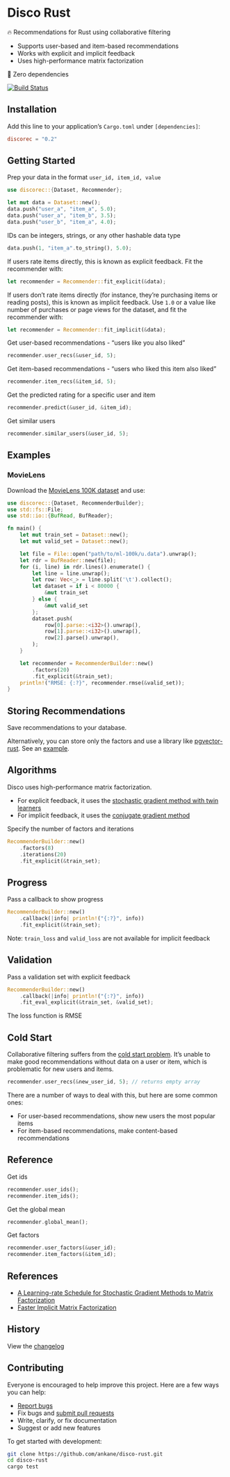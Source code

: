 # Disco Rust

🔥 Recommendations for Rust using collaborative filtering

- Supports user-based and item-based recommendations
- Works with explicit and implicit feedback
- Uses high-performance matrix factorization

🎉 Zero dependencies

[![Build Status](https://github.com/ankane/disco-rust/actions/workflows/build.yml/badge.svg)](https://github.com/ankane/disco-rust/actions)

## Installation

Add this line to your application’s `Cargo.toml` under `[dependencies]`:

```toml
discorec = "0.2"
```

## Getting Started

Prep your data in the format `user_id, item_id, value`

```rust
use discorec::{Dataset, Recommender};

let mut data = Dataset::new();
data.push("user_a", "item_a", 5.0);
data.push("user_a", "item_b", 3.5);
data.push("user_b", "item_a", 4.0);
```

IDs can be integers, strings, or any other hashable data type

```rust
data.push(1, "item_a".to_string(), 5.0);
```

If users rate items directly, this is known as explicit feedback. Fit the recommender with:

```rust
let recommender = Recommender::fit_explicit(&data);
```

If users don’t rate items directly (for instance, they’re purchasing items or reading posts), this is known as implicit feedback. Use `1.0` or a value like number of purchases or page views for the dataset, and fit the recommender with:

```rust
let recommender = Recommender::fit_implicit(&data);
```

Get user-based recommendations - “users like you also liked”

```rust
recommender.user_recs(&user_id, 5);
```

Get item-based recommendations - “users who liked this item also liked”

```rust
recommender.item_recs(&item_id, 5);
```

Get the predicted rating for a specific user and item

```rust
recommender.predict(&user_id, &item_id);
```

Get similar users

```rust
recommender.similar_users(&user_id, 5);
```

## Examples

### MovieLens

Download the [MovieLens 100K dataset](https://grouplens.org/datasets/movielens/100k/) and use:

```rust
use discorec::{Dataset, RecommenderBuilder};
use std::fs::File;
use std::io::{BufRead, BufReader};

fn main() {
    let mut train_set = Dataset::new();
    let mut valid_set = Dataset::new();

    let file = File::open("path/to/ml-100k/u.data").unwrap();
    let rdr = BufReader::new(file);
    for (i, line) in rdr.lines().enumerate() {
        let line = line.unwrap();
        let row: Vec<_> = line.split('\t').collect();
        let dataset = if i < 80000 {
            &mut train_set
        } else {
            &mut valid_set
        };
        dataset.push(
            row[0].parse::<i32>().unwrap(),
            row[1].parse::<i32>().unwrap(),
            row[2].parse().unwrap(),
        );
    }

    let recommender = RecommenderBuilder::new()
        .factors(20)
        .fit_explicit(&train_set);
    println!("RMSE: {:?}", recommender.rmse(&valid_set));
}
```

## Storing Recommendations

Save recommendations to your database.

Alternatively, you can store only the factors and use a library like [pgvector-rust](https://github.com/pgvector/pgvector-rust). See an [example](https://github.com/pgvector/pgvector-rust/blob/master/examples/disco/src/main.rs).

## Algorithms

Disco uses high-performance matrix factorization.

- For explicit feedback, it uses the [stochastic gradient method with twin learners](https://www.csie.ntu.edu.tw/~cjlin/papers/libmf/mf_adaptive_pakdd.pdf)
- For implicit feedback, it uses the [conjugate gradient method](https://www.benfrederickson.com/fast-implicit-matrix-factorization/)

Specify the number of factors and iterations

```rust
RecommenderBuilder::new()
    .factors(8)
    .iterations(20)
    .fit_explicit(&train_set);
```

## Progress

Pass a callback to show progress

```rust
RecommenderBuilder::new()
    .callback(|info| println!("{:?}", info))
    .fit_explicit(&train_set);
```

Note: `train_loss` and `valid_loss` are not available for implicit feedback

## Validation

Pass a validation set with explicit feedback

```rust
RecommenderBuilder::new()
    .callback(|info| println!("{:?}", info))
    .fit_eval_explicit(&train_set, &valid_set);
```

The loss function is RMSE

## Cold Start

Collaborative filtering suffers from the [cold start problem](https://en.wikipedia.org/wiki/Cold_start_(recommender_systems)). It’s unable to make good recommendations without data on a user or item, which is problematic for new users and items.

```rust
recommender.user_recs(&new_user_id, 5); // returns empty array
```

There are a number of ways to deal with this, but here are some common ones:

- For user-based recommendations, show new users the most popular items
- For item-based recommendations, make content-based recommendations

## Reference

Get ids

```rust
recommender.user_ids();
recommender.item_ids();
```

Get the global mean

```rust
recommender.global_mean();
```

Get factors

```rust
recommender.user_factors(&user_id);
recommender.item_factors(&item_id);
```

## References

- [A Learning-rate Schedule for Stochastic Gradient Methods to Matrix Factorization](https://www.csie.ntu.edu.tw/~cjlin/papers/libmf/mf_adaptive_pakdd.pdf)
- [Faster Implicit Matrix Factorization](https://www.benfrederickson.com/fast-implicit-matrix-factorization/)

## History

View the [changelog](https://github.com/ankane/disco-rust/blob/master/CHANGELOG.md)

## Contributing

Everyone is encouraged to help improve this project. Here are a few ways you can help:

- [Report bugs](https://github.com/ankane/disco-rust/issues)
- Fix bugs and [submit pull requests](https://github.com/ankane/disco-rust/pulls)
- Write, clarify, or fix documentation
- Suggest or add new features

To get started with development:

```sh
git clone https://github.com/ankane/disco-rust.git
cd disco-rust
cargo test
```
